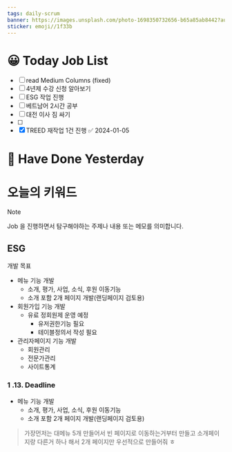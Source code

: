 ```yaml
---
tags: daily-scrum
banner: https://images.unsplash.com/photo-1698350732656-b65a85ab8442?auto=format&fit=crop&q=80&w=2837&ixlib=rb-4.0.3&ixid=M3wxMjA3fDB8MHxwaG90by1wYWdlfHx8fGVufDB8fHx8fA%3D%3D
sticker: emoji//1f33b
---
```

#  😀 Today Job List
- [ ] read Medium Columns (fixed)
- [ ] 4년제 수강 신청 알아보기
- [ ] ESG 작업 진행
- [ ] 베트남어 2시간 공부
- [ ] 대전 이사 짐 싸기
- [ ] 
- [x] TREED 재작업 1건 진행 ✅ 2024-01-05

# 🙂 Have Done Yesterday



# 오늘의 키워드

> [!NOTE]
> Job 을 진행하면서 탐구해야하는 주제나 내용 또는 메모를 의미합니다.

## ESG
개발 목표
 - 메뉴 기능 개발
    - 소개, 평가, 사업, 소식, 후원 이동기능
    - 소개 포함 2개 페이지 개발(랜딩페이지 검토용)
- 회원가입 기능 개발
    - 유료 정회원제 운영 예정
      - 유저권한기능 필요
      - 테이블정의서 작성 필요
- 관리자페이지 기능 개발
    - 회원관리
    - 전문가관리
    - 사이트통계
### 1 .13. Deadline
 - 메뉴 기능 개발
    - 소개, 평가, 사업, 소식, 후원 이동기능
    - 소개 포함 2개 페이지 개발(랜딩페이지 검토용)
> 가장먼저는 대메뉴 5개 만들어서 빈 페이지로 이동하는거부터 만들고 소개페이지랑 다른거 하나 해서 2개 페이지만 우선적으로 만들어줘 ㅎ
